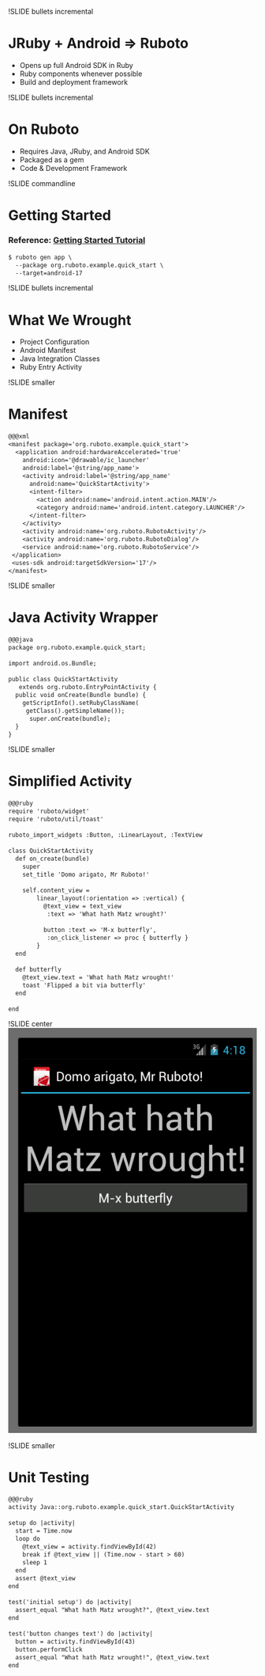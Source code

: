 !SLIDE bullets incremental
# JRuby + Android => Ruboto
* Opens up full Android SDK in Ruby
* Ruby components whenever possible
* Build and deployment framework

!SLIDE bullets incremental
# On Ruboto
 * Requires Java, JRuby, and Android SDK
 * Packaged as a gem
 * Code & Development Framework

!SLIDE commandline
# Getting Started

### Reference: [Getting Started Tutorial](https://github.com/ruboto/ruboto/wiki/Setting-Up-a-Ruboto-Development-Environment)

    $ ruboto gen app \
      --package org.ruboto.example.quick_start \
      --target=android-17


!SLIDE bullets incremental
# What We Wrought
 * Project Configuration
 * Android Manifest
 * Java Integration Classes
 * Ruby Entry Activity

!SLIDE smaller
# Manifest

    @@@xml
    <manifest package='org.ruboto.example.quick_start'>
      <application android:hardwareAccelerated='true' 
        android:icon='@drawable/ic_launcher' 
        android:label='@string/app_name'>
        <activity android:label='@string/app_name'
          android:name='QuickStartActivity'>
          <intent-filter>
            <action android:name='android.intent.action.MAIN'/>
            <category android:name='android.intent.category.LAUNCHER'/>
          </intent-filter>
        </activity>
        <activity android:name='org.ruboto.RubotoActivity'/>
        <activity android:name='org.ruboto.RubotoDialog'/>
        <service android:name='org.ruboto.RubotoService'/>
     </application>
     <uses-sdk android:targetSdkVersion='17'/>
    </manifest>


!SLIDE smaller
# Java Activity Wrapper

    @@@java
    package org.ruboto.example.quick_start;

    import android.os.Bundle;

    public class QuickStartActivity 
       extends org.ruboto.EntryPointActivity {
      public void onCreate(Bundle bundle) {
        getScriptInfo().setRubyClassName(
         getClass().getSimpleName());
          super.onCreate(bundle);
      }
    }

!SLIDE smaller
# Simplified Activity

    @@@ruby
    require 'ruboto/widget'
    require 'ruboto/util/toast'

    ruboto_import_widgets :Button, :LinearLayout, :TextView

    class QuickStartActivity
      def on_create(bundle)
        super
        set_title 'Domo arigato, Mr Ruboto!'

        self.content_view =
            linear_layout(:orientation => :vertical) {
              @text_view = text_view 
               :text => 'What hath Matz wrought?'
    
              button :text => 'M-x butterfly', 
               :on_click_listener => proc { butterfly }
            }
      end

      def butterfly
        @text_view.text = 'What hath Matz wrought!'
        toast 'Flipped a bit via butterfly'
      end

    end

!SLIDE center
![Voila](quick_start.png)


!SLIDE smaller
# Unit Testing

    @@@ruby
    activity Java::org.ruboto.example.quick_start.QuickStartActivity

    setup do |activity|
      start = Time.now
      loop do
        @text_view = activity.findViewById(42)
        break if @text_view || (Time.now - start > 60)
        sleep 1
      end
      assert @text_view
    end

    test('initial setup') do |activity|
      assert_equal "What hath Matz wrought?", @text_view.text
    end

    test('button changes text') do |activity|
      button = activity.findViewById(43)
      button.performClick
      assert_equal "What hath Matz wrought!", @text_view.text
    end
